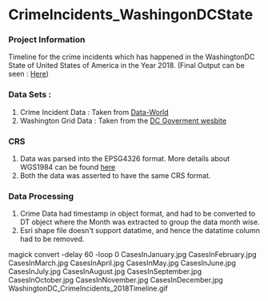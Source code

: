 # CrimeIncidents_WashingonDCState

### Project Information 
Timeline for the crime incidents which has happened in the WashingtonDC State of United States of America in the Year 2018. (Final Output can be seen : [Here](jpg/WashingtonDC_CrimeIncidents_2018Timeline.gif))

### Data Sets : 
1. Crime Incident Data : Taken from [Data-World](https://data.world/dcopendata/38ba41dd74354563bce28a359b59324e-0)
2. Washington Grid Data : Taken from the [DC Goverment wesbite](https://opendata.dc.gov/datasets/washington-dc-boundary)


### CRS 
1. Data was parsed into the EPSG4326 format. More details about WGS1984 can be found [here](https://epsg.io/4326)
2. Both the data was asserted to have the same CRS format. 

### Data Processing
1. Crime Data had timestamp in object format, and had to be converted to DT object where the Month was extracted to group the data month wise. 
2. Esri shape file doesn't support datatime, and hence the datatime column had to be removed. 


magick convert -delay 60 -loop 0 CasesInJanuary.jpg CasesInFebruary.jpg CasesInMarch.jpg CasesInApril.jpg CasesInMay.jpg CasesInJune.jpg CasesInJuly.jpg CasesInAugust.jpg CasesInSeptember.jpg CasesInOctober.jpg CasesInNovember.jpg CasesInDecember.jpg WashingtonDC_CrimeIncidents_2018Timeline.gif

# 
